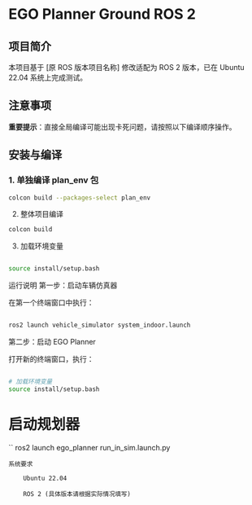 # EGO Planner Ground ROS 2

## 项目简介

本项目基于 [原 ROS 版本项目名称] 修改适配为 ROS 2 版本，已在 Ubuntu 22.04 系统上完成测试。

## 注意事项

**重要提示**：直接全局编译可能出现卡死问题，请按照以下编译顺序操作。

## 安装与编译

### 1. 单独编译 plan_env 包
```bash
colcon build --packages-select plan_env
```
2. 整体项目编译
```bash
colcon build
```
3. 加载环境变量
```bash

source install/setup.bash
```
运行说明
第一步：启动车辆仿真器

在第一个终端窗口中执行：
```bash

ros2 launch vehicle_simulator system_indoor.launch
```
第二步：启动 EGO Planner

打开新的终端窗口，执行：
```bash

# 加载环境变量
source install/setup.bash
```
# 启动规划器
``
ros2 launch ego_planner run_in_sim.launch.py
```
系统要求

    Ubuntu 22.04

    ROS 2 (具体版本请根据实际情况填写)
